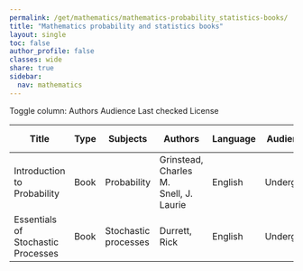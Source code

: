 ```yaml
---
permalink: /get/mathematics/mathematics-probability_statistics-books/
title: "Mathematics probability and statistics books"
layout: single
toc: false
author_profile: false
classes: wide
share: true
sidebar:
  nav: mathematics
---
```


<div class="table_cols_toggles">
Toggle column: <a class="toggle-vis btn btn--danger" data-column="3">Authors</a> <a class="toggle-vis btn btn--danger" data-column="5">Audience</a> <a class="toggle-vis btn btn--danger" data-column="8">Last checked</a> <a class="toggle-vis btn btn--danger" data-column="9">License</a>
</div>
<table class="display" style="width:100%">
<thead>
<tr>
    <th>Title</th>
    <th>Type</th>
    <th>Subjects</th>
    <th>Authors</th>
    <th>Language</th>
    <th>Audience</th>
    <th>Reviews</th>
    <th>URLs</th>
    <th>Last checked</th>
    <th>License</th>
</tr>
</thead>
<tbody>
<tr>
    <td>Introduction to Probability</td>
    <td>Book</td>
    <td>Probability</td>
    <td>Grinstead, Charles M.<br>Snell, J. Laurie</td>
    <td>English</td>
    <td>Undergrad</td>
    <td></td>
    <td><a href="https://chance.dartmouth.edu/teaching_aids/books_articles/probability_book/amsbook.mac.pdf" target="_blank">PDF</a><br><a href="https://chance.dartmouth.edu/teaching_aids/books_articles/probability_book/book.html" target="_blank">Site</a></td>
    <td>2023-11-11</td>
    <td>GNU Free Documentation License (FDL)</td>
</tr>
<tr>
    <td>Essentials of Stochastic Processes</td>
    <td>Book</td>
    <td>Stochastic processes</td>
    <td>Durrett, Rick</td>
    <td>English</td>
    <td>Undergrad</td>
    <td></td>
    <td><a href="https://services.math.duke.edu/~rtd/EOSP/EOSP2021.pdf" target="_blank">PDF</a><br><a href="https://services.math.duke.edu/~rtd/EOSP/eosp.html" target="_blank">Site</a></td>
    <td>2023-11-11</td>
    <td></td>
</tr>
<tfoot>
<tr>
    <td></td>
    <td></td>
    <td></td>
    <td></td>
    <td></td>
    <td></td>
    <td></td>
    <td></td>
    <td></td>
    <td></td>
</tr>
</tfoot>
